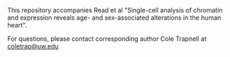 This repository accompanies Read et al "Single-cell analysis of chromatin and expression reveals age- and sex-associated alterations in the human heart".

For questions, please contact corresponding author Cole Trapnell at coletrap@uw.edu
